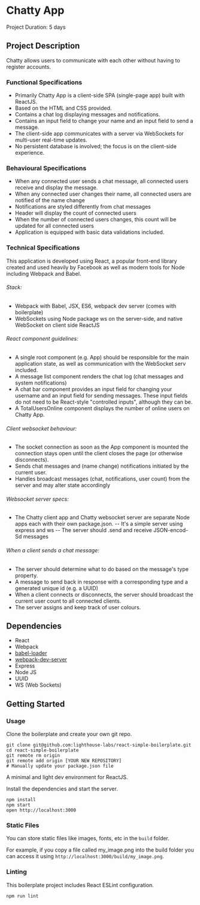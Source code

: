 # Chatty App

Project Duration: 5 days

## Project Description

Chatty allows users to communicate with each other without having to register accounts.

### Functional Specifications

- Primarily Chatty App is a client-side SPA (single-page app) built with ReactJS.
- Based on the HTML and CSS provided.
- Contains a chat log displaying messages and notifications.
- Contains an input field to change your name and an input field to send a message.
- The client-side app communicates with a server via WebSockets for multi-user real-time updates.
- No persistent database is involved; the focus is on the client-side experience.


### Behavioural Specifications

- When any connected user sends a chat message, all connected users receive and display the message.
- When any connected user changes their name, all connected users are notified of the name change
- Notifications are styled differently from chat messages
- Header will display the count of connected users
- When the number of connected users changes, this count will be updated for all connected users
- Application is equipped with basic data validations included.


### Technical Specifications


This application is developed using React, a popular front-end library created and used heavily by Facebook as well as modern tools for Node including Webpack and Babel.

###### Stack:

- Webpack with Babel, JSX, ES6, webpack dev server (comes with boilerplate)
- WebSockets using Node package ws on the server-side, and native WebSocket on client side ReactJS

###### React component guidelines:

- A single root component (e.g. App) should be responsible for the main application state, as well as communication with the WebSocket serv included.
- A message list component renders the chat log (chat messages and system notifications)
- A chat bar component provides an input field for changing your username and an input field for sending messages. These input fields do not need to be React-style "controlled inputs", although they can be.
- A TotalUsersOnline component displays the number of online users on Chatty App.


###### Client websocket behaviour:

- The socket connection as soon as the App component is mounted
the connection stays open until the client closes the page (or otherwise disconnects).
- Sends chat messages and (name change) notifications initiated by the current user.
- Handles broadcast messages (chat, notifications, user count) from the server and may alter state accordingly

###### Websocket server specs:

- The Chatty client app and Chatty websocket server are separate Node apps each with their own package.json.
-- It's a simple server using express and ws
-- The server should .send and receive JSON-encod- Sd messages

###### When a client sends a chat message:
- The server should determine what to do based on the message's type property.
- A message to send back in response with a corresponding type and a generated unique id (e.g. a UUID)
- When a client connects or disconnects, the server should broadcast the current user count to all connected clients.
- The server assigns and keep track of user colours.

## Dependencies

- React
- Webpack
- [babel-loader](https://github.com/babel/babel-loader)
- [webpack-dev-server](https://github.com/webpack/webpack-dev-server)
- Express
- Node JS
- UUID
- WS (Web Sockets)


## Getting Started










### Usage

Clone the boilerplate and create your own git repo.

```
git clone git@github.com:lighthouse-labs/react-simple-boilerplate.git
cd react-simple-boilerplate
git remote rm origin
git remote add origin [YOUR NEW REPOSITORY]
# Manually update your package.json file
```

A minimal and light dev environment for ReactJS.


Install the dependencies and start the server.

```
npm install
npm start
open http://localhost:3000
```

### Static Files

You can store static files like images, fonts, etc in the `build` folder.

For example, if you copy a file called my_image.png into the build folder you can access it using `http://localhost:3000/build/my_image.png`.

### Linting

This boilerplate project includes React ESLint configuration.

```
npm run lint
```
